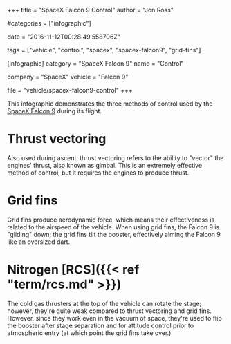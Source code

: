 +++
title = "SpaceX Falcon 9 Control"
author = "Jon Ross"

#categories = ["infographic"]

date = "2016-11-12T00:28:49.558706Z"

tags = ["vehicle", "control", "spacex", "spacex-falcon9", "grid-fins"]

[infographic]
category = "SpaceX Falcon 9"
name = "Control"

company = "SpaceX"
vehicle = "Falcon 9"

file = "vehicle/spacex-falcon9-control"
+++

This infographic demonstrates the three methods of control used by the
[SpaceX Falcon 9](/tags/spacex-falcon9/) during its flight.

<!--more-->

# Thrust vectoring

Also used during ascent, thrust vectoring refers to the ability to
"vector" the engines' thrust, also known as gimbal. This is an
extremely effective method of control, but it requires the engines to
produce thrust.

# Grid fins

Grid fins produce aerodynamic force, which means their effectiveness
is related to the airspeed of the vehicle. When using grid fins, the
Falcon 9 is "gliding" down; the grid fins tilt the booster,
effectively aiming the Falcon 9 like an oversized dart.

# Nitrogen [RCS]({{< ref "term/rcs.md" >}})

The cold gas thrusters at the top of the vehicle can rotate the stage;
however, they're quite weak compared to thrust vectoring and grid
fins. However, since they work even in the vacuum of space, they're
used to flip the booster after stage separation and for attitude
control prior to atmospheric entry (at which point the grid fins take
over.)
